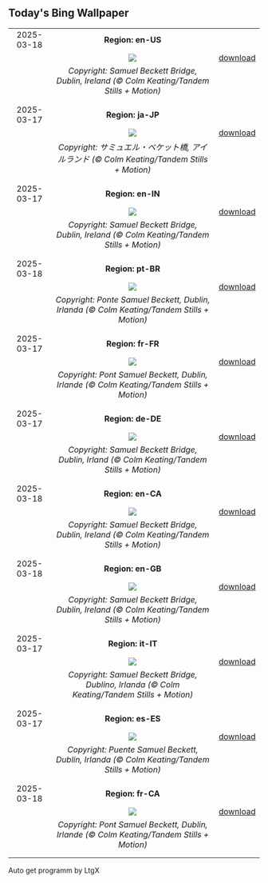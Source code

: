 ## Today's Bing Wallpaper
|      |      |      |
| :----: | :----: | :----: |
|2025-03-18|**Region: en-US**||
||![](https://www.bing.com/th?id=OHR.BeckettBridge_EN-US9511078525_UHD.jpg&pid=hp&w=1152&h=648&rs=1&c=4)| [download](https://www.bing.com/th?id=OHR.BeckettBridge_EN-US9511078525_UHD.jpg)|
||*Copyright: Samuel Beckett Bridge, Dublin, Ireland (© Colm Keating/Tandem Stills + Motion)*
||
|||
|2025-03-17|**Region: ja-JP**||
||![](https://www.bing.com/th?id=OHR.BeckettBridge_JA-JP9875156013_UHD.jpg&pid=hp&w=1152&h=648&rs=1&c=4)| [download](https://www.bing.com/th?id=OHR.BeckettBridge_JA-JP9875156013_UHD.jpg)|
||*Copyright: サミュエル・ベケット橋, アイルランド (© Colm Keating/Tandem Stills + Motion)*
||
|||
|2025-03-17|**Region: en-IN**||
||![](https://www.bing.com/th?id=OHR.BeckettBridge_EN-IN6779354204_UHD.jpg&pid=hp&w=1152&h=648&rs=1&c=4)| [download](https://www.bing.com/th?id=OHR.BeckettBridge_EN-IN6779354204_UHD.jpg)|
||*Copyright: Samuel Beckett Bridge, Dublin, Ireland (© Colm Keating/Tandem Stills + Motion)*
||
|||
|2025-03-18|**Region: pt-BR**||
||![](https://www.bing.com/th?id=OHR.BeckettBridge_PT-BR3137652720_UHD.jpg&pid=hp&w=1152&h=648&rs=1&c=4)| [download](https://www.bing.com/th?id=OHR.BeckettBridge_PT-BR3137652720_UHD.jpg)|
||*Copyright: Ponte Samuel Beckett, Dublin, Irlanda (© Colm Keating/Tandem Stills + Motion)*
||
|||
|2025-03-17|**Region: fr-FR**||
||![](https://www.bing.com/th?id=OHR.BeckettBridge_FR-FR9410208549_UHD.jpg&pid=hp&w=1152&h=648&rs=1&c=4)| [download](https://www.bing.com/th?id=OHR.BeckettBridge_FR-FR9410208549_UHD.jpg)|
||*Copyright: Pont Samuel Beckett, Dublin, Irlande (© Colm Keating/Tandem Stills + Motion)*
||
|||
|2025-03-17|**Region: de-DE**||
||![](https://www.bing.com/th?id=OHR.BeckettBridge_DE-DE6303850469_UHD.jpg&pid=hp&w=1152&h=648&rs=1&c=4)| [download](https://www.bing.com/th?id=OHR.BeckettBridge_DE-DE6303850469_UHD.jpg)|
||*Copyright: Samuel Beckett Bridge, Dublin, Irland (© Colm Keating/Tandem Stills + Motion)*
||
|||
|2025-03-18|**Region: en-CA**||
||![](https://www.bing.com/th?id=OHR.BeckettBridge_EN-CA5658772029_UHD.jpg&pid=hp&w=1152&h=648&rs=1&c=4)| [download](https://www.bing.com/th?id=OHR.BeckettBridge_EN-CA5658772029_UHD.jpg)|
||*Copyright: Samuel Beckett Bridge, Dublin, Ireland (© Colm Keating/Tandem Stills + Motion)*
||
|||
|2025-03-18|**Region: en-GB**||
||![](https://www.bing.com/th?id=OHR.BeckettBridge_EN-GB2641883580_UHD.jpg&pid=hp&w=1152&h=648&rs=1&c=4)| [download](https://www.bing.com/th?id=OHR.BeckettBridge_EN-GB2641883580_UHD.jpg)|
||*Copyright: Samuel Beckett Bridge, Dublin, Ireland (© Colm Keating/Tandem Stills + Motion)*
||
|||
|2025-03-17|**Region: it-IT**||
||![](https://www.bing.com/th?id=OHR.BeckettBridge_IT-IT9734044392_UHD.jpg&pid=hp&w=1152&h=648&rs=1&c=4)| [download](https://www.bing.com/th?id=OHR.BeckettBridge_IT-IT9734044392_UHD.jpg)|
||*Copyright: Samuel Beckett Bridge, Dublino, Irlanda (© Colm Keating/Tandem Stills + Motion)*
||
|||
|2025-03-17|**Region: es-ES**||
||![](https://www.bing.com/th?id=OHR.BeckettBridge_ES-ES8163072684_UHD.jpg&pid=hp&w=1152&h=648&rs=1&c=4)| [download](https://www.bing.com/th?id=OHR.BeckettBridge_ES-ES8163072684_UHD.jpg)|
||*Copyright: Puente Samuel Beckett, Dublín, Irlanda (© Colm Keating/Tandem Stills + Motion)*
||
|||
|2025-03-18|**Region: fr-CA**||
||![](https://www.bing.com/th?id=OHR.BeckettBridge_FR-CA8387649691_UHD.jpg&pid=hp&w=1152&h=648&rs=1&c=4)| [download](https://www.bing.com/th?id=OHR.BeckettBridge_FR-CA8387649691_UHD.jpg)|
||*Copyright: Pont Samuel Beckett, Dublin, Irlande (© Colm Keating/Tandem Stills + Motion)*
||
|||

Auto get programm by LtgX
